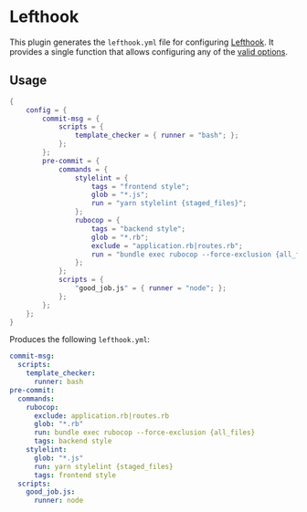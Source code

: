 # Lefthook

This plugin generates the `lefthook.yml` file for configuring [Lefthook][1]. It
provides a single function that allows configuring any of the [valid
options][2].

## Usage

```nix
{
    config = {
        commit-msg = {
            scripts = {
                template_checker = { runner = "bash"; };
            };
        };
        pre-commit = {
            commands = {
                stylelint = {
                    tags = "frontend style";
                    glob = "*.js";
                    run = "yarn stylelint {staged_files}";
                };
                rubocop = {
                    tags = "backend style";
                    glob = "*.rb";
                    exclude = "application.rb|routes.rb";
                    run = "bundle exec rubocop --force-exclusion {all_files}";
                };
            };
            scripts = {
                "good_job.js" = { runner = "node"; };
            };
        };
    };
}
```

Produces the following `lefthook.yml`:

```yaml
commit-msg:
  scripts:
    template_checker:
      runner: bash
pre-commit:
  commands:
    rubocop:
      exclude: application.rb|routes.rb
      glob: "*.rb"
      run: bundle exec rubocop --force-exclusion {all_files}
      tags: backend style
    stylelint:
      glob: "*.js"
      run: yarn stylelint {staged_files}
      tags: frontend style
  scripts:
    good_job.js:
      runner: node
```

[1]: https://github.com/evilmartians/lefthook
[2]: https://github.com/evilmartians/lefthook/blob/master/docs/full_guide.md
